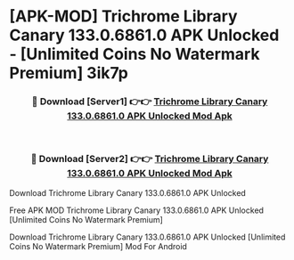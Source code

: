 # [APK-MOD] Trichrome Library Canary 133.0.6861.0 APK Unlocked - [Unlimited Coins No Watermark Premium] 3ik7p



<div align="center">
<h3>🔴 Download [Server1] 👉👉 <a href="https://momento.my/?title=Trichrome_Library_Canary_133.0.6861.0_APK_Unlocked">Trichrome Library Canary 133.0.6861.0 APK Unlocked Mod Apk</a></h3><br>

<h3>🔴 Download [Server2] 👉👉 <a href="https://momento.my/?title=Trichrome_Library_Canary_133.0.6861.0_APK_Unlocked">Trichrome Library Canary 133.0.6861.0 APK Unlocked Mod Apk</a></h3>
</div>



Download Trichrome Library Canary 133.0.6861.0 APK Unlocked 

Free APK MOD Trichrome Library Canary 133.0.6861.0 APK Unlocked [Unlimited Coins No Watermark Premium]

Download Trichrome Library Canary 133.0.6861.0 APK Unlocked [Unlimited Coins No Watermark Premium] Mod For Android
